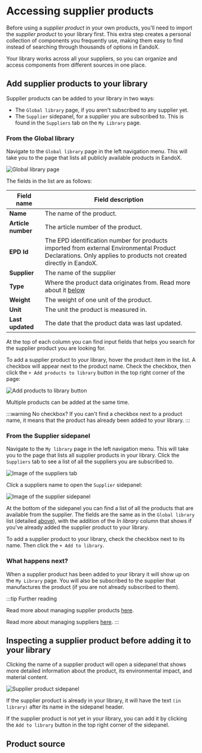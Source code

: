 # Accessing supplier products

Before using a _supplier product_ in your own products, you'll need to import the _supplier product_ to your library first. This extra step creates a personal collection of components you frequently use, making them easy to find instead of searching through thousands of options in EandoX.

Your library works across all your suppliers, so you can organize and access components from different sources in one place.

## Add supplier products to your library

Supplier products can be added to your library in two ways:

- The `Global library` page, if you aren't subscribed to any supplier yet.
- The `Supplier` sidepanel, for a supplier you are subscribed to. This is found in the `Suppliers` tab on the `My Library` page.

### From the Global library

Navigate to the `Global library` page in the left navigation menu. This will take you to the page that lists all publicly available products in EandoX.

![Global library page](/images/library/global-library.jpg)

<div id="supplier-product-table">
The fields in the list are as follows:

| Field name         | Field description                                                                                                                                              |
| ------------------ | -------------------------------------------------------------------------------------------------------------------------------------------------------------- |
| **Name**           | The name of the product.                                                                                                                                       |
| **Article number** | The article number of the product.                                                                                                                             |
| **EPD Id**         | The EPD identification number for products imported from external Environmental Product Declarations. Only applies to products not created directly in EandoX. |
| **Supplier**       | The name of the supplier                                                                                                                                       |
| **Type**           | Where the product data originates from. Read more about it [below](#product-source)                                                                            |
| **Weight**         | The weight of one unit of the product.                                                                                                                         |
| **Unit**           | The unit the product is measured in.                                                                                                                           |
| **Last updated**   | The date that the product data was last updated.                                                                                                               |

</div>

At the top of each column you can find input fields that helps you search for the supplier product you are looking for.

To add a supplier product to your library, hover the product item in the list. A checkbox will appear next to the product name. Check the checkbox, then click the `+ Add products to library` button in the top right corner of the page:

![Add products to library button](/images/library/selected-global-product.jpg)

Multiple products can be added at the same time.

:::warning No checkbox?
If you can't find a checkbox next to a product name, it means that the product has already been added to your library.
:::

### From the Supplier sidepanel

Navigate to the `My library` page in the left navigation menu. This will take you to the page that lists all supplier products in your library. Click the `Suppliers` tab to see a list of all the suppliers you are subscribed to.

![Image of the suppliers tab](/images/library/suppliers-tab.jpg)

Click a suppliers name to open the `Supplier` sidepanel:

![Image of the supplier sidepanel](/images/library/supplier-sidepanel.jpg)

At the bottom of the sidepanel you can find a list of all the products that are available from the supplier. The fields are the same as in the `Global library` list (detailed [above](#supplier-product-table)), with the addition of the _In library_ column that shows if you've already added the supplier product to your library.

To add a supplier product to your library, check the checkbox next to its name. Then click the `+ Add to library`.

### What happens next?

When a supplier product has been added to your library it will show up on the `My Library` page. You will also be subscribed to the supplier that manufactures the product (if you are not already subscribed to them).

:::tip Further reading

Read more about managing supplier products [here](/documentation/library/managing-supplier-products.md).

Read more about managing suppliers [here](/documentation/library/managing-suppliers.md).
:::

## Inspecting a supplier product before adding it to your library

Clicking the name of a supplier product will open a sidepanel that shows more detailed information about the product, its environmental impact, and material content.

![Supplier product sidepanel](/images/library/supplier-product-sidepanel.jpg)

If the supplier product is already in your library, it will have the text `(in library)` after its name in the sidepanel header.

If the supplier product is not yet in your library, you can add it by clicking the `Add to library` button in the top right corner of the sidepanel.

## Product source

<!--@include: ../__partials/supplier-product-source.md -->
